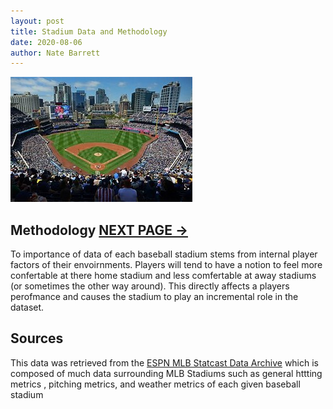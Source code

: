 ```yaml
---
layout: post
title: Stadium Data and Methodology
date: 2020-08-06
author: Nate Barrett
---
```

![a](./images/Stadium.jpg "a")

## Methodology **[NEXT PAGE ->](./weatherandwind.html "next")**

To importance of data of each baseball stadium stems from internal player factors of their envoirnments. Players will tend to have a notion to feel more confertable at there home stadium and less comfertable at away stadiums (or sometimes the other way around). This directly affects a players perofmance and causes the stadium to play an incremental role in the dataset.

##  Sources

This data was retrieved from the [ESPN MLB Statcast Data Archive](http://www.espn.com/mlb/stats/parkfactor) which is composed of much data surrounding MLB Stadiums such as general httting metrics , pitching metrics, and weather metrics of each given baseball stadium

